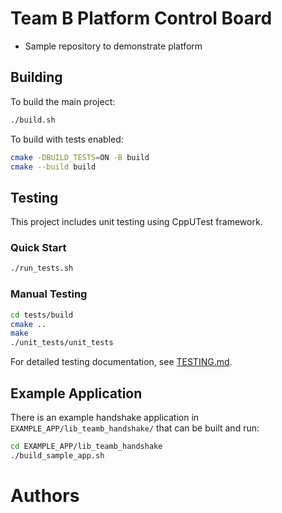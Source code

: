 # Team B Platform Control Board
- Sample repository to demonstrate platform

## Building

To build the main project:
```bash
./build.sh
```

To build with tests enabled:
```bash
cmake -DBUILD_TESTS=ON -B build
cmake --build build
```

## Testing

This project includes unit testing using CppUTest framework.

### Quick Start
```bash
./run_tests.sh
```

### Manual Testing
```bash
cd tests/build
cmake ..
make
./unit_tests/unit_tests
```

For detailed testing documentation, see [TESTING.md](TESTING.md).

## Example Application

There is an example handshake application in `EXAMPLE_APP/lib_teamb_handshake/` that can be built and run:

```bash
cd EXAMPLE_APP/lib_teamb_handshake
./build_sample_app.sh
```

# Authors
<TBD>
